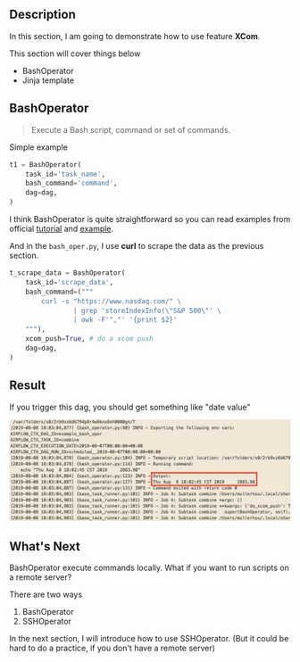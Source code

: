 Description
------------
In this section, I am going to demonstrate how to use feature **XCom**.

This section will cover things below
- BashOperator
- Jinja template


BashOperator
------------
>  Execute a Bash script, command or set of commands.

Simple example

```python
t1 = BashOperator(
    task_id='task_name',
    bash_command='command',
    dag=dag,
)
```

I think BashOperator is quite straightforward so you can read examples from official [tutorial](https://github.com/apache/airflow/blob/master/airflow/example_dags/tutorial.py) and [example](https://github.com/apache/airflow/blob/master/airflow/example_dags/example_bash_operator.py).


And in the `bash_oper.py`, I use **curl** to scrape the data as the previous section.

```python
t_scrape_data = BashOperator(
    task_id='scrape_data',
    bash_command=("""
        curl -s "https://www.nasdaq.com/" \
                | grep 'storeIndexInfo(\"S&P 500\"' \
                | awk -F'","' '{print $2}'
    """),
    xcom_push=True, # do a xcom push
    dag=dag,
)
```

Result
------------
If you trigger this dag, you should get something like "date value"

![img](imgs/bash.png)



What's Next
------------
BashOperator execute commands locally. What if you want to run scripts on a remote server?

There are two ways
1. BashOperator
2. SSHOperator

In the next section, I will introduce how to use SSHOperator.
(But it could be hard to do a practice, if you don't have a remote server)
